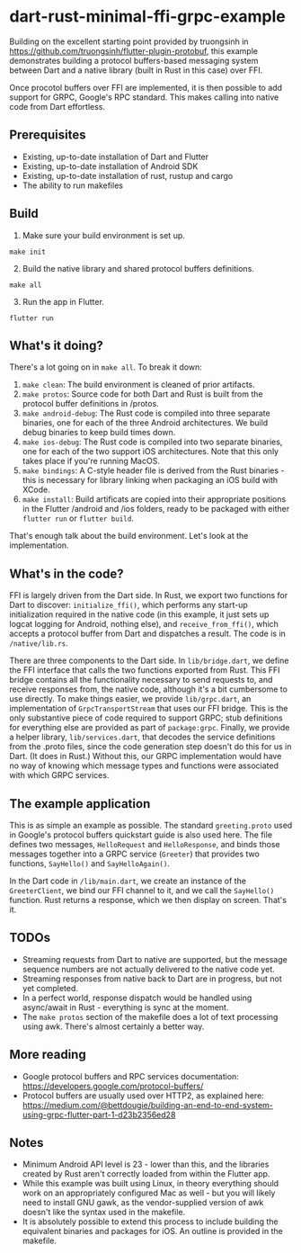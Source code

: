 # dart-rust-minimal-ffi-grpc-example

Building on the excellent starting point provided by truongsinh in
https://github.com/truongsinh/flutter-plugin-protobuf,
this example demonstrates building a protocol buffers-based messaging
system between Dart and a native library (built in Rust in this case)
over FFI.

Once procotol buffers over FFI are implemented, it is then possible to add
support for GRPC, Google's RPC standard. This makes calling into native code
from Dart effortless. 

## Prerequisites

* Existing, up-to-date installation of Dart and Flutter
* Existing, up-to-date installation of Android SDK
* Existing, up-to-date installation of rust, rustup and cargo
* The ability to run makefiles

## Build

1. Make sure your build environment is set up.

~~~
make init
~~~

2. Build the native library and shared protocol buffers definitions.

~~~
make all
~~~

3. Run the app in Flutter.

~~~
flutter run
~~~

## What's it doing?

There's a lot going on in `make all`. To break it down:

1. `make clean`: The build environment is cleaned of prior artifacts.
2. `make protos`: Source code for both Dart and Rust is built from the protocol buffer definitions in /protos.
3. `make android-debug`: The Rust code is compiled into three separate binaries, one for each of the three Android architectures. We build debug binaries to keep build times down.
4. `make ios-debug`: The Rust code is compiled into two separate binaries, one for each of the two support iOS architectures. Note that this only takes place if you're running MacOS.
5. `make bindings`: A C-style header file is derived from the Rust binaries - this is necessary for library linking when packaging an iOS build with XCode.
6. `make install`: Build artificats are copied into their appropriate positions in the Flutter /android and /ios folders, ready to be packaged with either `flutter run` or `flutter build`. 

That's enough talk about the build environment. Let's look at the implementation.

## What's in the code?

FFI is largely driven from the Dart side. In Rust, we export two functions for
Dart to discover: `initialize_ffi()`, which performs any start-up initialization required
in the native code (in this example, it just sets up logcat logging for Android,
nothing else), and `receive_from_ffi()`, which accepts a protocol buffer from Dart
and dispatches a result. The code is in `/native/lib.rs`.

There are three components to the Dart side. In `lib/bridge.dart`, we define the
FFI interface that calls the two functions exported from Rust. This FFI bridge contains
all the functionality necessary to send requests to, and receive responses from,
the native code, although it's a bit cumbersome to use directly. To make things easier,
we provide `lib/grpc.dart`, an implementation of `GrpcTransportStream` that uses
our FFI bridge. This is the only substantive piece of code required to support GRPC;
stub definitions for everything else are provided as part of `package:grpc`. Finally,
we provide a helper library, `lib/services.dart`, that decodes the service definitions
from the .proto files, since the code generation step doesn't do this for us in Dart.
(It does in Rust.) Without this, our GRPC implementation would have no way of knowing
which message types and functions were associated with which GRPC services. 

## The example application

This is as simple an example as possible. The standard `greeting.proto` used in Google's
protocol buffers quickstart guide is also used here. The file defines two messages,
`HelloRequest` and `HelloResponse`, and binds those messages together into a
GRPC service (`Greeter`) that provides two functions, `SayHello()` and `SayHelloAgain()`.

In the Dart code in `/lib/main.dart`, we create an instance of the `GreeterClient`,
we bind our FFI channel to it, and we call the `SayHello()` function. Rust returns
a response, which we then display on screen. That's it. 

## TODOs

* Streaming requests from Dart to native are supported, but the message sequence numbers are not actually delivered to the native code yet.
* Streaming responses from native back to Dart are in progress, but not yet completed.
* In a perfect world, response dispatch would be handled using async/await in Rust - everything is sync at the moment.
* The `make protos` section of the makefile does a lot of text processing using awk. There's almost certainly a better way. 

## More reading

* Google protocol buffers and RPC services documentation: https://developers.google.com/protocol-buffers/
* Protocol buffers are usually used over HTTP2, as explained here: https://medium.com/@bettdougie/building-an-end-to-end-system-using-grpc-flutter-part-1-d23b2356ed28

## Notes

* Minimum Android API level is 23 - lower than this, and the libraries created by Rust aren't correctly loaded from within the Flutter app. 
* While this example was built using Linux, in theory everything should work on an appropriately configured Mac as well - but you will likely need to install GNU gawk, as the vendor-supplied version of awk doesn't like the syntax used in the makefile.
* It is absolutely possible to extend this process to include building the equivalent binaries and packages for iOS. An outline is provided in the makefile. 
 
